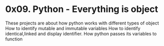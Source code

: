 # 0x09. Python - Everything is object
These projects are about how python works with different types of object
How to identify mutable and immutable variables
How to identify identical,linked and display identifier.
How python passes its variables to function
